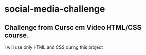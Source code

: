 # social-media-challenge
## Challenge from Curso em Video HTML/CSS course.
<p> I will use only HTML and CSS during this project</p>
